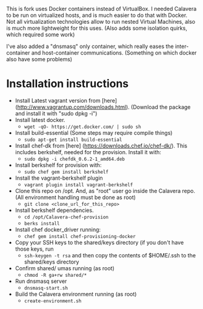 This is fork uses Docker containers instead of VirtualBox. I needed Calavera to be run on virtualized hosts, and is much easier to do that with Docker. Not all virtualization technologies allow to run nested Virtual Machines, also is much more lightweight for this uses. (Also adds some isolation quirks, which required some work)

I've also added a "dnsmasq" only container, which really eases the inter-container and host-container communications. (Something on which docker also have some problems)

Installation instructions
==
- Install Latest vagrant version from [here] (http://www.vagrantup.com/downloads.html). (Download the package and install it with "sudo dpkg -i")
- Install latest docker.
  - ``wget -qO- https://get.docker.com/ | sudo sh``
- Install build-essential (Some steps may require compile things)
  - ``sudo apt-get install build-essential ``
- Install chef-dk from [here] (https://downloads.chef.io/chef-dk/). This includes berkshelf, needed for the provision. Install it with:
  - `` sudo dpkg -i chefdk_0.6.2-1_amd64.deb ``
- Install berkshelf for provision with:
  - `` sudo chef gem install berkshelf ``
- Install the vagrant-berkshelf plugin
  - ``vagrant plugin install vagrant-berkshelf `` 
- Clone this repo on /opt. And, as "root" user go inside the Calavera repo. (All environment handling must be done as root)
  - ``git clone <clone_url_for_this_repo>``
- Install berkshelf dependencies. 
  - ``cd /opt/Calavera-chef-provision``
  - ``berks install``
- Install chef docker_driver running:
  - ``chef gem install chef-provisioning-docker``
- Copy your SSH keys to the shared/keys directory (if you don't have those keys, run 
  - ``ssh-keygen -t rsa`` 
and then copy the contents of $HOME/.ssh to the shared/keys directory
- Confirm shared/ umas running (as root)
  - ``chmod -R ga+rw shared/* ``
- Run dnsmasq server
  - ``dnsmasq-start.sh ``
- Build the Calavera environment running (as root)
  - ``create-environment.sh`` 
